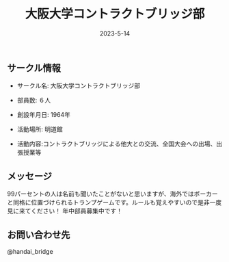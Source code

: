 ﻿---
title: '大阪大学コントラクトブリッジ部'
excerpt: ''
date: '2023-5-14'
iconImage: '/assets/001/icon.png'
coverImage: '/assets/001/cover.jpg'
ogImage:
  url: '/assets/001/icon.png'
tags:
  - 'サークル'
  
---

## サークル情報
- サークル名: 大阪大学コントラクトブリッジ部
- 部員数: ６人
- 創設年月日: 1964年
- 活動場所: 明道館

- 活動内容:コントラクトブリッジによる他大との交流、全国大会への出場、出張授業等

## メッセージ
99パーセントの人は名前も聞いたことがないと思いますが、海外ではポーカーと同格に位置づけられるトランプゲームです。ルールも覚えやすいので是非一度見に来てください！
年中部員募集中です！

## お問い合わせ先
@handai_bridge

